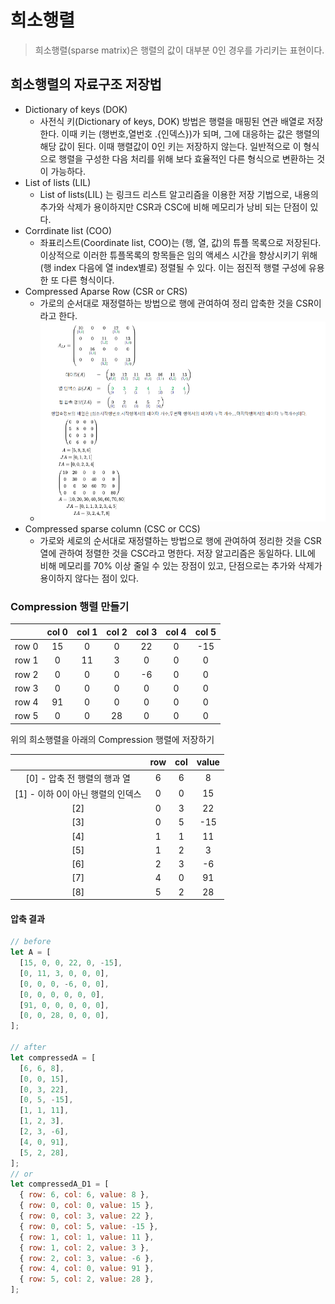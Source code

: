 # 희소행렬

> 희소행렬(sparse matrix)은 행렬의 값이 대부분 0인 경우를 가리키는 표현이다.

## 희소행렬의 자료구조 저장법

- Dictionary of keys (DOK)
  - 사전식 키(Dictionary of keys, DOK) 방법은 행렬을 매핑된 연관 배열로 저장한다. 이때 키는 (행번호,열번호 .{인덱스})가 되며, 그에 대응하는 값은 행렬의 해당 값이 된다. 이때 행렬값이 0인 키는 저장하지 않는다. 일반적으로 이 형식으로 행렬을 구성한 다음 처리를 위해 보다 효율적인 다른 형식으로 변환하는 것이 가능하다.
- List of lists (LIL)
  - List of lists(LIL) 는 링크드 리스트 알고리즘을 이용한 저장 기법으로, 내용의 추가와 삭제가 용이하지만 CSR과 CSC에 비해 메모리가 낭비 되는 단점이 있다.
- Corrdinate list (COO)
  - 좌표리스트(Coordinate list, COO)는 (행, 열, 값)의 튜플 목록으로 저장된다. 이상적으로 이러한 튜플목록의 항목들은 임의 액세스 시간을 향상시키기 위해 (행 index 다음에 열 index별로) 정렬될 수 있다. 이는 점진적 행렬 구성에 유용한 또 다른 형식이다.
- Compressed Aparse Row (CSR or CRS)
  - 가로의 순서대로 재정렬하는 방법으로 행에 관여하여 정리 압축한 것을 CSR이라고 한다.
  - ![alt text](image.png)
- Compressed sparse column (CSC or CCS)
  - 가로와 세로의 순서대로 재정렬하는 방법으로 행에 관여하여 정리한 것을 CSR 열에 관하여 정렬한 것을 CSC라고 명한다. 저장 알고리즘은 동일하다. LIL에 비해 메모리를 70% 이상 줄일 수 있는 장점이 있고, 단점으로는 추가와 삭제가 용이하지 않다는 점이 있다.

### Compression 행렬 만들기

|       | col 0 | col 1 | col 2 | col 3 | col 4 | col 5 |
| :---: | :---: | :---: | :---: | :---: | :---: | :---: |
| row 0 |  15   |   0   |   0   |  22   |   0   |  -15  |
| row 1 |   0   |  11   |   3   |   0   |   0   |   0   |
| row 2 |   0   |   0   |   0   |  -6   |   0   |   0   |
| row 3 |   0   |   0   |   0   |   0   |   0   |   0   |
| row 4 |  91   |   0   |   0   |   0   |   0   |   0   |
| row 5 |   0   |   0   |  28   |   0   |   0   |   0   |

위의 희소행렬을 아래의 Compression 행렬에 저장하기

|                                   | row | col | value |
| :-------------------------------: | :-: | :-: | :---: |
|   [0] - 압축 전 행렬의 행과 열    |  6  |  6  |   8   |
| [1] - 이하 0이 아닌 행렬의 인덱스 |  0  |  0  |  15   |
|                [2]                |  0  |  3  |  22   |
|                [3]                |  0  |  5  |  -15  |
|                [4]                |  1  |  1  |  11   |
|                [5]                |  1  |  2  |   3   |
|                [6]                |  2  |  3  |  -6   |
|                [7]                |  4  |  0  |  91   |
|                [8]                |  5  |  2  |  28   |

#### 압축 결과

```javascript
// before
let A = [
  [15, 0, 0, 22, 0, -15],
  [0, 11, 3, 0, 0, 0],
  [0, 0, 0, -6, 0, 0],
  [0, 0, 0, 0, 0, 0],
  [91, 0, 0, 0, 0, 0],
  [0, 0, 28, 0, 0, 0],
];

// after
let compressedA = [
  [6, 6, 8],
  [0, 0, 15],
  [0, 3, 22],
  [0, 5, -15],
  [1, 1, 11],
  [1, 2, 3],
  [2, 3, -6],
  [4, 0, 91],
  [5, 2, 28],
];
// or
let compressedA_D1 = [
  { row: 6, col: 6, value: 8 },
  { row: 0, col: 0, value: 15 },
  { row: 0, col: 3, value: 22 },
  { row: 0, col: 5, value: -15 },
  { row: 1, col: 1, value: 11 },
  { row: 1, col: 2, value: 3 },
  { row: 2, col: 3, value: -6 },
  { row: 4, col: 0, value: 91 },
  { row: 5, col: 2, value: 28 },
];
```
